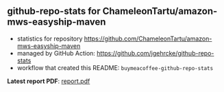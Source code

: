 ## github-repo-stats for ChameleonTartu/amazon-mws-easyship-maven

- statistics for repository https://github.com/ChameleonTartu/amazon-mws-easyship-maven
- managed by GitHub Action: https://github.com/jgehrcke/github-repo-stats
- workflow that created this README: `buymeacoffee-github-repo-stats`

**Latest report PDF**: [report.pdf](https://github.com/ChameleonTartu/buymeacoffee-github-repo-stats/raw/github-repo-stats/ChameleonTartu/amazon-mws-easyship-maven/latest-report/report.pdf)

